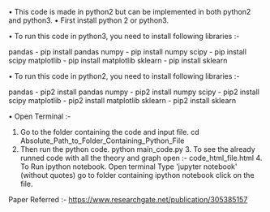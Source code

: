 •	This code is made in python2 but can be implemented in both python2 and python3.
•	First install python 2 or python3.

•	To run this code in python3, you need to install following libraries :-

pandas - pip install pandas
numpy  - pip install numpy
scipy  - pip install scipy
matplotlib - pip install matplotlib
sklearn - pip install sklearn


•	To run this code in python2, you need to install following libraries :-

pandas - pip2 install pandas
numpy  - pip2 install numpy
scipy  - pip2 install scipy
matplotlib - pip2 install matplotlib
sklearn - pip2 install sklearn

•	Open Terminal :-
1.	Go to the folder containing the code and input file.
		cd Absolute_Path_to_Folder_Containing_Python_File
2.	Then run the python code.
		python main_code.py
	3.	To see the already runned code with all the theory and graph 		open :-
			code_html_file.html
	4.	To Run ipython notebook.
			Open terminal
			Type 'jupyter notebook' (without quotes)
			go to folder containing ipython notebook
			click on the file.

Paper Referred :-  https://www.researchgate.net/publication/305385157
